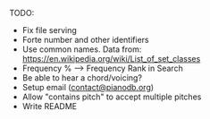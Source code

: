 TODO:

- Fix file serving
- Forte number and other identifiers
- Use common names. Data from: https://en.wikipedia.org/wiki/List_of_set_classes
- Frequency % --> Frequency Rank in Search
- Be able to hear a chord/voicing?
- Setup email (contact@pianodb.org)
- Allow "contains pitch" to accept multiple pitches
- Write README